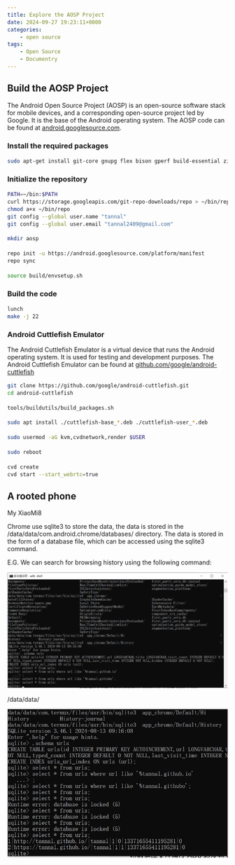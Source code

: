 ```yaml
---
title: Explore the AOSP Project
date: 2024-09-27 19:23:11+0000
categories:
    - open source
tags:
    - Open Source
    - Documentry
---
```


##  Build the AOSP Project

The Android Open Source Project (AOSP) is an open-source software stack for mobile devices, and a corresponding open-source project led by Google. It is the base of the Android operating system. The AOSP code can be found at [android.googlesource.com](https://android.googlesource.com/).


### Install the required packages

```bash
sudo apt-get install git-core gnupg flex bison gperf build-essential zip curl zlib1g-dev gcc-multilib g++-multilib libc6-dev-i386 lib32ncurses5-dev x11proto-core-dev libx11-dev lib32z1-dev libgl1-mesa-dev libxml2-utils xsltproc unzip
```


### Initialize the repository

```bash
PATH=~/bin:$PATH
curl https://storage.googleapis.com/git-repo-downloads/repo > ~/bin/repo
chmod a+x ~/bin/repo
git config --global user.name "tannal"
git config --global user.email "tannal2409@gmail.com"

mkdir aosp

repo init -u https://android.googlesource.com/platform/manifest
repo sync

source build/envsetup.sh
```

### Build the code

```bash
lunch
make -j 22

```


### Android Cuttlefish Emulator

The Android Cuttlefish Emulator is a virtual device that runs the Android operating system. It is used for testing and development purposes. The Android Cuttlefish Emulator can be found at [github.com/google/android-cuttlefish](https://github.com/google/android-cuttlefish.git)

```bash
git clone https://github.com/google/android-cuttlefish.git
cd android-cuttlefish

tools/buildutils/build_packages.sh

sudo apt install ./cuttlefish-base_*.deb ./cuttlefish-user_*.deb

sudo usermod -aG kvm,cvdnetwork,render $USER

sudo reboot

cvd create
cvd start --start_webrtc=true
```

## A rooted phone

My XiaoMi8

Chrome use sqlite3 to store the data, the data is stored in the /data/data/com.android.chrome/databases/ directory. The data is stored in the form of a database file, which can be accessed using the sqlite3 command.

E.G. We can search for browsing history using the following command:

![](./aosp-1.png)

/data/data/



![](aosp-2.png)